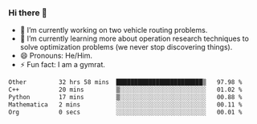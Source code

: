### Hi there 👋

- 🔭 I’m currently working on two vehicle routing problems.
- 🌱 I’m currently learning more about operation research techniques to solve optimization problems (we never stop discovering things).
- 😄 Pronouns: He/Him.
- ⚡ Fun fact: I am a gymrat.

<!-- - 📫 How to reach me: [oscarale930719@gmail.com](mailto:oscarale930719@gmail.com) -->

<!--
**oscaralejandro1907/oscaralejandro1907** is a ✨ _special_ ✨ repository because its `README.md` (this file) appears on your GitHub profile.

Here are some ideas to get you started:

- 🔭 I’m currently working on ...
- 🌱 I’m currently learning ...
- 👯 I’m looking to collaborate on ...
- 🤔 I’m looking for help with ...
- 💬 Ask me about ...
- 📫 How to reach me: ...
- 😄 Pronouns: ...
- ⚡ Fun fact: ...
-->

<!--START_SECTION:waka-->

```txt
Other         32 hrs 58 mins  ████████████████████████▒   97.98 %
C++           20 mins         ▒░░░░░░░░░░░░░░░░░░░░░░░░   01.02 %
Python        17 mins         ▒░░░░░░░░░░░░░░░░░░░░░░░░   00.88 %
Mathematica   2 mins          ░░░░░░░░░░░░░░░░░░░░░░░░░   00.11 %
Org           0 secs          ░░░░░░░░░░░░░░░░░░░░░░░░░   00.01 %
```

<!--END_SECTION:waka-->
